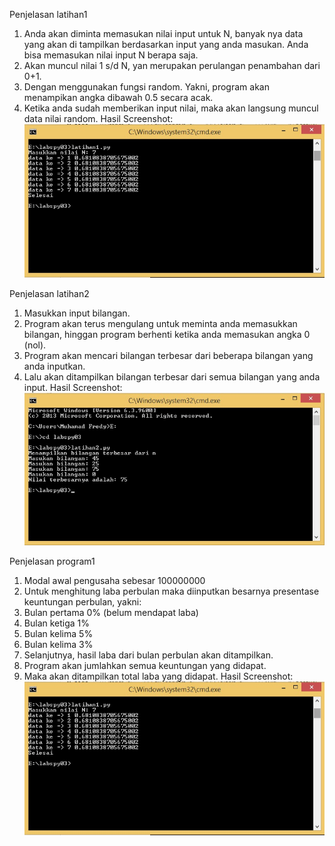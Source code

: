Penjelasan latihan1

1.	Anda akan diminta memasukan nilai input untuk N, banyak nya data yang akan di tampilkan berdasarkan input yang anda masukan. Anda bisa     memasukan nilai input N berapa saja.
2.	Akan muncul nilai 1 s/d N, yan merupakan perulangan penambahan dari 0+1.
3.	Dengan menggunakan fungsi random. Yakni, program akan menampikan angka dibawah 0.5 secara acak.
4.	Ketika anda sudah memberikan input nilai, maka akan langsung muncul data nilai random.
Hasil Screenshot:
![](Screenshot/Hasil%20Latihan1.jpg)


Penjelasan latihan2

1. Masukkan input bilangan.
2. Program akan terus mengulang untuk meminta anda memasukkan bilangan, hinggan program berhenti ketika anda memasukan angka 0 (nol).
3. Program akan mencari bilangan terbesar dari beberapa bilangan yang anda inputkan.
4. Lalu akan ditampilkan bilangan terbesar dari semua bilangan yang anda input.
Hasil Screenshot:
![](Screenshot/Hasil%20Latihan2.jpg)


Penjelasan program1

1. Modal awal pengusaha sebesar 100000000
2. Untuk menghitung laba perbulan maka diinputkan besarnya presentase keuntungan perbulan, yakni:
3. Bulan pertama 0% (belum mendapat laba)
4. Bulan ketiga 1%
5. Bulan kelima 5%
6. Bulan kelima 3%
7. Selanjutnya, hasil laba dari bulan perbulan akan ditampilkan.
8. Program akan jumlahkan semua keuntungan yang didapat.
9. Maka akan ditampilkan total laba yang didapat.
Hasil Screenshot:
![](Screenshot/Hasil%20Program1.jpg)